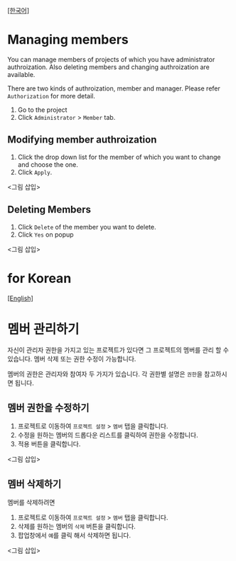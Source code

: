 <a name="english"></a>
[[한국어]](#korean)

# Managing members

You can manage members of projects of which you have administrator authroization. Also deleting members and changing authroization are available.

There are two kinds of authroization, member and manager. Please refer `Authorization` for more detail.

1. Go to the project
2. Click `Administrator` > `Member` tab.

## Modifying member authroization 

1. Click the drop down list for the member of which you want to change and choose the one.
2. Click `Apply`.

<그림 삽입>

## Deleting Members

1. Click `Delete` of the member you want to delete.
2. Click `Yes` on popup

<그림 삽입>

<a name="korean"></a>
# for Korean
[[English]](#english)

# 멤버 관리하기

자신이 관리자 권한을 가지고 있는 프로젝트가 있다면 그 프로젝트의 멤버를 관리 할 수 있습니다. 멤버 삭제 또는 권한 수정이 가능합니다.

멤버의 권한은 관리자와 참여자 두 가지가 있습니다. 각 권한별 설명은 `권한`을 참고하시면 됩니다.

## 멤버 권한을 수정하기
  
1. 프로젝트로 이동하여 `프로젝트 설정` > `멤버` 탭을 클릭합니다.
2. 수정을 원하는 멤버의 드롭다운 리스트를 클릭하여 권한을 수정합니다.
3. 적용 버튼을 클릭합니다. 

<그림 삽입>

## 멤버 삭제하기

멤버를 삭제하려면

1. 프로젝트로 이동하여 `프로젝트 설정` > `멤버` 탭을 클릭합니다.
2. 삭제를 원하는 멤버의 `삭제` 버튼을 클릭합니다.
3. 팝업창에서 `예`를 클릭 해서 삭제하면 됩니다.

<그림 삽입>